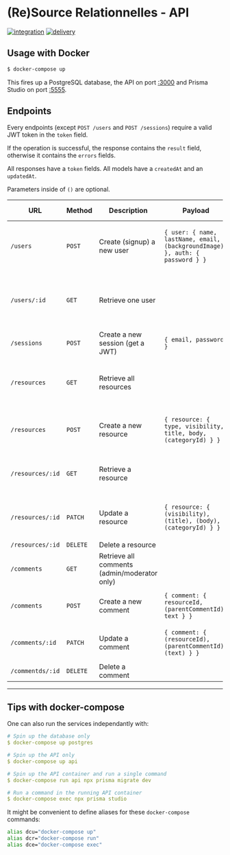 # (Re)Source Relationnelles - API

[![integration](https://github.com/CUBE-TTRB/api/actions/workflows/integration.yml/badge.svg)](https://github.com/CUBE-TTRB/api/actions/workflows/integration.yml)
[![delivery](https://github.com/CUBE-TTRB/api/actions/workflows/delivery.yml/badge.svg)](https://github.com/CUBE-TTRB/api/actions/workflows/delivery.yml)

## Usage with Docker

```sh
$ docker-compose up
```

This fires up a PostgreSQL database, the API on port [:3000](http://localhost:3000)
and Prisma Studio on port [:5555](http://localhost:5555).

## Endpoints

Every endpoints (except `POST /users` and `POST /sessions`) require a valid
JWT token in the `token` field.

If the operation is successful, the response contains the `result` field,
otherwise it contains the `errors` fields.

All responses have a `token` fields. All models have a `createdAt` and an `updatedAt`.

Parameters inside of `()` are optional.

URL       | Method    | Description     | Payload | Response (in `result`) |
----------|-----------|-----------------| ------- | -------- |
`/users`  | `POST`    | Create (signup) a new user | `{ user: { name, lastName, email, (backgroundImage) }, auth: { password } }` | `{ id, name, lastName, email, backgroundImage bornedAt, confirmedAt, createdAt, updatedAt }`
`/users/:id`  | `GET` | Retrieve one user | | `{ user: { id, name, lastName, email, backgroundImage, bornedAt, confirmedAt, createdAt, updatedAt } }`
`/sessions` | `POST` | Create a new session (get a JWT) | `{ email, password }` | `{ token }`
`/resources` | `GET` | Retrieve all resources | | `[{ id, userId, visibility, state, type, categoryId, title, body, date, location }, ...]`
`/resources` | `POST` | Create a new resource | `{ resource: { type, visibility, title, body, (categoryId) } }` | `{ id, userId, visibility, state, type, categoryId, title, body, date, location }`
`/resources/:id` | `GET` | Retrieve a resource | | `{ id, userId, visibility, state, type, categoryId, title, body, date, location }`
`/resources/:id` | `PATCH` | Update a resource | `{ resource: { (visibility), (title), (body), (categoryId) } }` | `{ id, userId, visibility, state, type, categoryId, title, body, date, location }`
`/resources/:id` | `DELETE` | Delete a resource | | N/A
`/comments` | `GET` | Retrieve all comments (admin/moderator only) | | `[{ id, userId, resourceId, text, parentCommentId }, ... ]`
`/comments` | `POST` | Create a new comment | `{ comment: { resourceId, (parentCommentId), text } }` | `{ id, userId, resourceId, text, parentCommentId }`
`/comments/:id` | `PATCH` | Update a comment | `{ comment: { (resourceId), (parentCommentId), (text) } }` | `{ id, userId, resourceId, text, parentCommentId }`
`/commentds/:id` | `DELETE` | Delete a comment | | N/A
---

## Tips with docker-compose

One can also run the services independantly with:

```yml
# Spin up the database only
$ docker-compose up postgres

# Spin up the API only
$ docker-compose up api

# Spin up the API container and run a single command
$ docker-compose run api npx prisma migrate dev

# Run a command in the running API container
$ docker-compose exec npx prisma studio
```

It might be convenient to define aliases for these `docker-compose` commands:

```bash
alias dcu="docker-compose up"
alias dcr="docker-compose run"
alias dce="docker-compose exec"
```
